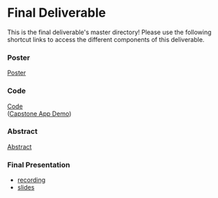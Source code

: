 # Final Deliverable
This is the final deliverable's master directory! Please use the following shortcut links to access the different components of this deliverable.

### Poster ###
[Poster](https://github.com/cs1951a-brown-spring-2022/TrainDy/blob/main/final_deliverable/poster/PDF_poster.pdf)

### Code ###
[Code](code/)<br/>
([Capstone App Demo]())

### Abstract ###
[Abstract](https://docs.google.com/document/d/1vT2jBBnfl-KSGef-fyG_2Ufm3hud4fHZorCo-QqWEDk/edit?usp=sharing)

### Final Presentation ###
- [recording](https://drive.google.com/drive/folders/11vZM5d_osRu7kCR1NJj42i7o1hf2B4Ko?usp=sharing)
- [slides](https://github.com/cs1951a-brown-spring-2022/TrainDy/blob/main/2022%20April%2024.pdf)
